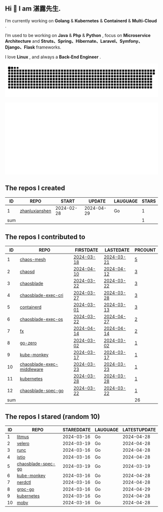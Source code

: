 ## Hi 👋 I am 湛露先生.

I’m currently working on **Golang** & **Kubernetes** & **Containerd** & **Multi-Cloud** .

I’m used to be working on **Java** & **Php** & **Python** , focus on **Microservice Architecture** and **Struts、Spring、Hibernate、Laravel、Symfony、Django、Flask** frameworks.

I love **Linux** , and always a **Back-End Engineer** .

![github contribution grid snake animation](https://github.com/zhanluxianshen/zhanluxianshen/blob/output/github-contribution-grid-snake.svg)

![Metrics](https://github.com/zhanluxianshen/zhanluxianshen/blob/master/github-metrics.svg)

<!--START_SECTION:my_github-->
## The repos I created
| ID  |                                REPO                                |   START    |   UPDATE   | LAUGUAGE | STARS |
|-----|--------------------------------------------------------------------|------------|------------|----------|-------|
|   1 | [zhanluxianshen](https://github.com/zhanluxianshen/zhanluxianshen) | 2024-02-28 | 2024-04-29 | Go       |     1 |
| sum |                                                                    |            |            |          |     1 |

## The repos I contributed to
| ID  |                                           REPO                                            |                                     FIRSTDATE                                     |                                     LASTEDATE                                     |                                                 PRCOUNT                                                  |
|-----|-------------------------------------------------------------------------------------------|-----------------------------------------------------------------------------------|-----------------------------------------------------------------------------------|----------------------------------------------------------------------------------------------------------|
|   1 | [chaos-mesh](https://github.com/chaos-mesh/chaos-mesh)                                    | [2024-03-18](https://github.com/chaos-mesh/chaos-mesh/pull/4373)                  | [2024-03-21](https://github.com/chaos-mesh/chaos-mesh/pull/4380)                  | [5](https://github.com/chaos-mesh/chaos-mesh/pulls?q=is%3Apr+author%3Azhanluxianshen)                    |
|   2 | [chaosd](https://github.com/chaos-mesh/chaosd)                                            | [2024-04-10](https://github.com/chaos-mesh/chaosd/pull/263)                       | [2024-04-12](https://github.com/chaos-mesh/chaosd/pull/264)                       | [3](https://github.com/chaos-mesh/chaosd/pulls?q=is%3Apr+author%3Azhanluxianshen)                        |
|   3 | [chaosblade](https://github.com/chaosblade-io/chaosblade)                                 | [2024-03-22](https://github.com/chaosblade-io/chaosblade/pull/1019)               | [2024-03-22](https://github.com/chaosblade-io/chaosblade/pull/1019)               | [3](https://github.com/chaosblade-io/chaosblade/pulls?q=is%3Apr+author%3Azhanluxianshen)                 |
|   4 | [chaosblade-exec-cri](https://github.com/chaosblade-io/chaosblade-exec-cri)               | [2024-03-27](https://github.com/chaosblade-io/chaosblade-exec-cri/pull/16)        | [2024-03-28](https://github.com/chaosblade-io/chaosblade-exec-cri/pull/17)        | [3](https://github.com/chaosblade-io/chaosblade-exec-cri/pulls?q=is%3Apr+author%3Azhanluxianshen)        |
|   5 | [containerd](https://github.com/containerd/containerd)                                    | [2024-03-01](https://github.com/containerd/containerd/pull/9906)                  | [2024-03-13](https://github.com/containerd/containerd/pull/9961)                  | [3](https://github.com/containerd/containerd/pulls?q=is%3Apr+author%3Azhanluxianshen)                    |
|   6 | [chaosblade-exec-os](https://github.com/chaosblade-io/chaosblade-exec-os)                 | [2024-03-22](https://github.com/chaosblade-io/chaosblade-exec-os/pull/170)        | [2024-04-27](https://github.com/chaosblade-io/chaosblade-exec-os/pull/171)        | [2](https://github.com/chaosblade-io/chaosblade-exec-os/pulls?q=is%3Apr+author%3Azhanluxianshen)         |
|   7 | [fx](https://github.com/uber-go/fx)                                                       | [2024-04-14](https://github.com/uber-go/fx/pull/1189)                             | [2024-04-14](https://github.com/uber-go/fx/pull/1189)                             | [2](https://github.com/uber-go/fx/pulls?q=is%3Apr+author%3Azhanluxianshen)                               |
|   8 | [go-zero](https://github.com/zeromicro/go-zero)                                           | [2024-03-02](https://github.com/zeromicro/go-zero/pull/3955)                      | [2024-03-02](https://github.com/zeromicro/go-zero/pull/3955)                      | [1](https://github.com/zeromicro/go-zero/pulls?q=is%3Apr+author%3Azhanluxianshen)                        |
|   9 | [kube-monkey](https://github.com/asobti/kube-monkey)                                      | [2024-03-17](https://github.com/asobti/kube-monkey/pull/262)                      | [2024-03-17](https://github.com/asobti/kube-monkey/pull/262)                      | [1](https://github.com/asobti/kube-monkey/pulls?q=is%3Apr+author%3Azhanluxianshen)                       |
|  10 | [chaosblade-exec-middleware](https://github.com/chaosblade-io/chaosblade-exec-middleware) | [2024-03-23](https://github.com/chaosblade-io/chaosblade-exec-middleware/pull/12) | [2024-03-23](https://github.com/chaosblade-io/chaosblade-exec-middleware/pull/12) | [1](https://github.com/chaosblade-io/chaosblade-exec-middleware/pulls?q=is%3Apr+author%3Azhanluxianshen) |
|  11 | [kubernetes](https://github.com/kubernetes/kubernetes)                                    | [2024-03-28](https://github.com/kubernetes/kubernetes/pull/124103)                | [2024-03-28](https://github.com/kubernetes/kubernetes/pull/124103)                | [1](https://github.com/kubernetes/kubernetes/pulls?q=is%3Apr+author%3Azhanluxianshen)                    |
|  12 | [chaosblade-spec-go](https://github.com/chaosblade-io/chaosblade-spec-go)                 | [2024-03-22](https://github.com/chaosblade-io/chaosblade-spec-go/pull/56)         | [2024-03-22](https://github.com/chaosblade-io/chaosblade-spec-go/pull/56)         | [1](https://github.com/chaosblade-io/chaosblade-spec-go/pulls?q=is%3Apr+author%3Azhanluxianshen)         |
| sum |                                                                                           |                                                                                   |                                                                                   |                                                                                                       26 |

## The repos I stared (random 10)
| ID |                                   REPO                                    | STAREDDATE | LAUGUAGE | LATESTUPDATE |
|----|---------------------------------------------------------------------------|------------|----------|--------------|
|  1 | [litmus](https://github.com/litmuschaos/litmus)                           | 2024-03-16 | Go       | 2024-04-28   |
|  2 | [velero](https://github.com/vmware-tanzu/velero)                          | 2024-03-19 | Go       | 2024-04-28   |
|  3 | [runc](https://github.com/opencontainers/runc)                            | 2024-03-16 | Go       | 2024-04-28   |
|  4 | [istio](https://github.com/istio/istio)                                   | 2024-03-16 | Go       | 2024-04-28   |
|  5 | [chaosblade-spec-go](https://github.com/chaosblade-io/chaosblade-spec-go) | 2024-03-19 | Go       | 2024-03-19   |
|  6 | [kube-monkey](https://github.com/asobti/kube-monkey)                      | 2024-03-16 | Go       | 2024-04-28   |
|  7 | [nerdctl](https://github.com/containerd/nerdctl)                          | 2024-03-16 | Go       | 2024-04-28   |
|  8 | [grpc-go](https://github.com/grpc/grpc-go)                                | 2024-03-16 | Go       | 2024-04-29   |
|  9 | [kubernetes](https://github.com/kubernetes/kubernetes)                    | 2024-03-16 | Go       | 2024-04-28   |
| 10 | [moby](https://github.com/moby/moby)                                      | 2024-03-16 | Go       | 2024-04-28   |

<!--END_SECTION:my_github-->


